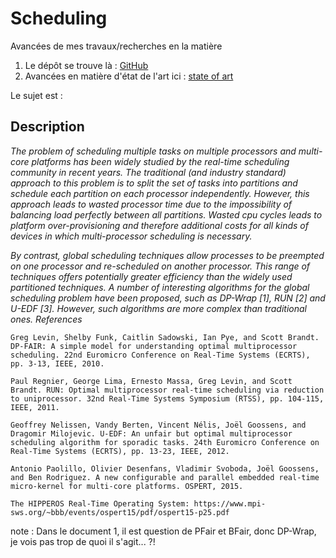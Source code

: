 # Scheduling
Avancées de mes travaux/recherches en la matière

1. Le dépôt se trouve là : [GitHub](https://github.com/subsib/Scheduling.git)
2. Avancées en matière d'état de l'art ici : [state of art](./refs/statof_arts.md)

Le sujet est :

## Description

_The problem of scheduling multiple tasks on multiple processors and multi-core platforms has been widely studied by the real-time scheduling community in recent years. The traditional (and industry standard) approach to this problem is to split the set of tasks into partitions and schedule each partition on each processor independently. However, this approach leads to wasted processor time due to the impossibility of balancing load perfectly between all partitions. Wasted cpu cycles leads to platform over-provisioning and therefore additional costs for all kinds of devices in which multi-processor scheduling is necessary._

_By contrast, global scheduling techniques allow processes to be preempted on one processor and re-scheduled on another processor. This range of techniques offers potentially greater efficiency than the widely used partitioned techniques. A number of interesting algorithms for the global scheduling problem have been proposed, such as DP-Wrap [1], RUN [2] and U-EDF [3]. However, such algorithms are more complex than traditional ones.
References_

    Greg Levin, Shelby Funk, Caitlin Sadowski, Ian Pye, and Scott Brandt. DP-FAIR: A simple model for understanding optimal multiprocessor scheduling. 22nd Euromicro Conference on Real-Time Systems (ECRTS), pp. 3-13, IEEE, 2010.

    Paul Regnier, George Lima, Ernesto Massa, Greg Levin, and Scott Brandt. RUN: Optimal multiprocessor real-time scheduling via reduction to uniprocessor. 32nd Real-Time Systems Symposium (RTSS), pp. 104-115, IEEE, 2011.

    Geoffrey Nelissen, Vandy Berten, Vincent Nélis, Joël Goossens, and Dragomir Milojevic. U-EDF: An unfair but optimal multiprocessor scheduling algorithm for sporadic tasks. 24th Euromicro Conference on Real-Time Systems (ECRTS), pp. 13-23, IEEE, 2012.

    Antonio Paolillo, Olivier Desenfans, Vladimir Svoboda, Joël Goossens, and Ben Rodriguez. A new configurable and parallel embedded real-time micro-kernel for multi-core platforms. OSPERT, 2015.

    The HIPPEROS Real-Time Operating System: https://www.mpi-sws.org/~bbb/events/ospert15/pdf/ospert15-p25.pdf


note : Dans le document 1, il est question de PFair et BFair, donc DP-Wrap, je vois pas trop de quoi il s'agit... ?!

